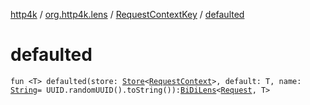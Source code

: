 [http4k](../../index.md) / [org.http4k.lens](../index.md) / [RequestContextKey](index.md) / [defaulted](./defaulted.md)

# defaulted

`fun <T> defaulted(store: `[`Store`](../../org.http4k.core/-store/index.md)`<`[`RequestContext`](../../org.http4k.core/-request-context/index.md)`>, default: T, name: `[`String`](https://kotlinlang.org/api/latest/jvm/stdlib/kotlin/-string/index.html)` = UUID.randomUUID().toString()): `[`BiDiLens`](../-bi-di-lens/index.md)`<`[`Request`](../../org.http4k.core/-request/index.md)`, T>`